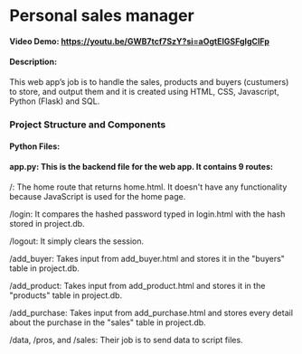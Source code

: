 # Personal sales manager
#### Video Demo:  https://youtu.be/GWB7tcf7SzY?si=aOgtElGSFgIgClFp
#### Description:
This web app’s job is to handle the sales, products and buyers (custumers) to store, and output them and it is created using HTML, CSS, Javascript, Python (Flask) and SQL.

### Project Structure and Components
#### Python Files:

#### app.py: This is the backend file for the web app. It contains 9 routes:

/: The home route that returns home.html. It doesn't have any functionality because JavaScript is used for the home page.

/login: It compares the hashed password typed in login.html with the hash stored in project.db.

/logout: It simply clears the session.

/add_buyer: Takes input from add_buyer.html and stores it in the "buyers" table in project.db.

/add_product: Takes input from add_product.html and stores it in the "products" table in project.db.

/add_purchase: Takes input from add_purchase.html and stores every detail about the purchase in the "sales" table in project.db.

/data, /pros, and /sales: Their job is to send data to script files.


